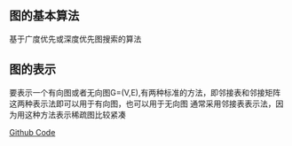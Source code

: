 

## 图的基本算法

基于广度优先或深度优先图搜索的算法

## 图的表示

要表示一个有向图或者无向图G=(V,E),有两种标准的方法，即邻接表和邻接矩阵
这两种表示法即可以用于有向图，也可以用于无向图
通常采用邻接表表示法，因为用这种方法表示稀疏图比较紧凑

[Github Code](https://github.com/Peefy/CLRS_dugu_code-master/blob/master/src/chapter22)
